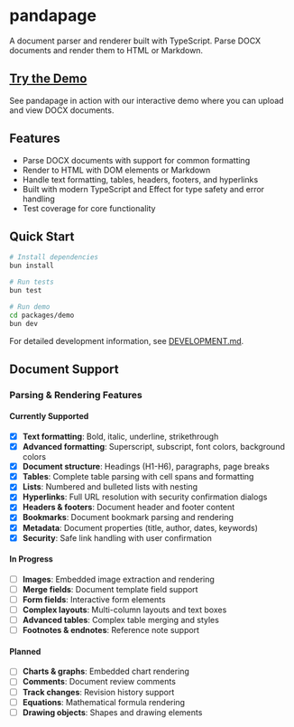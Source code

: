# pandapage

A document parser and renderer built with TypeScript. Parse DOCX documents and render them to HTML or Markdown.

## [Try the Demo](https://aaronshaf.github.io/pandapage/)

See pandapage in action with our interactive demo where you can upload and view DOCX documents.

## Features

- Parse DOCX documents with support for common formatting
- Render to HTML with DOM elements or Markdown
- Handle text formatting, tables, headers, footers, and hyperlinks
- Built with modern TypeScript and Effect for type safety and error handling
- Test coverage for core functionality

## Quick Start

```bash
# Install dependencies
bun install

# Run tests
bun test

# Run demo
cd packages/demo
bun dev
```

For detailed development information, see [DEVELOPMENT.md](DEVELOPMENT.md).

## Document Support

### Parsing & Rendering Features

#### Currently Supported
- [x] **Text formatting**: Bold, italic, underline, strikethrough
- [x] **Advanced formatting**: Superscript, subscript, font colors, background colors
- [x] **Document structure**: Headings (H1-H6), paragraphs, page breaks
- [x] **Tables**: Complete table parsing with cell spans and formatting
- [x] **Lists**: Numbered and bulleted lists with nesting
- [x] **Hyperlinks**: Full URL resolution with security confirmation dialogs
- [x] **Headers & footers**: Document header and footer content
- [x] **Bookmarks**: Document bookmark parsing and rendering
- [x] **Metadata**: Document properties (title, author, dates, keywords)
- [x] **Security**: Safe link handling with user confirmation

#### In Progress
- [ ] **Images**: Embedded image extraction and rendering
- [ ] **Merge fields**: Document template field support
- [ ] **Form fields**: Interactive form elements
- [ ] **Complex layouts**: Multi-column layouts and text boxes
- [ ] **Advanced tables**: Complex table merging and styles
- [ ] **Footnotes & endnotes**: Reference note support

#### Planned
- [ ] **Charts & graphs**: Embedded chart rendering
- [ ] **Comments**: Document review comments
- [ ] **Track changes**: Revision history support
- [ ] **Equations**: Mathematical formula rendering
- [ ] **Drawing objects**: Shapes and drawing elements
